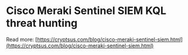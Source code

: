 # Cisco Meraki Sentinel SIEM KQL threat hunting

Read more: [https://cryptsus.com/blog/cisco-meraki-sentinel-siem.html](https://cryptsus.com/blog/cisco-meraki-sentinel-siem.html)
